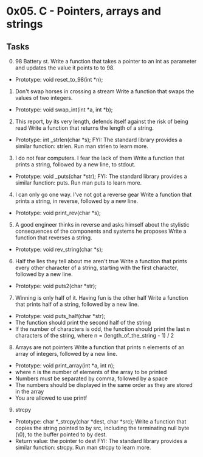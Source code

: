 # 0x05. C - Pointers, arrays and strings
## Tasks
0. 98 Battery st.
Write a function that takes a pointer to an int as parameter and updates the value it points to to 98.
- Prototype: void reset_to_98(int *n);
1. Don't swap horses in crossing a stream
Write a function that swaps the values of two integers.
- Prototype: void swap_int(int *a, int *b);
2. This report, by its very length, defends itself against the risk of being read
Write a function that returns the length of a string.
- Prototype: int _strlen(char *s);
FYI: The standard library provides a similar function: strlen. Run man strlen to learn more.
3. I do not fear computers. I fear the lack of them
Write a function that prints a string, followed by a new line, to stdout.
- Prototype: void _puts(char *str);
FYI: The standard library provides a similar function: puts. Run man puts to learn more.
4. I can only go one way. I've not got a reverse gear
Write a function that prints a string, in reverse, followed by a new line.
- Prototype: void print_rev(char *s);
5. A good engineer thinks in reverse and asks himself about the stylistic consequences of the components and systems he proposes
Write a function that reverses a string.
- Prototype: void rev_string(char *s);
6. Half the lies they tell about me aren't true
Write a function that prints every other character of a string, starting with the first character, followed by a new line.
- Prototype: void puts2(char *str);
7. Winning is only half of it. Having fun is the other half
Write a function that prints half of a string, followed by a new line.
- Prototype: void puts_half(char *str);
- The function should print the second half of the string
- If the number of characters is odd, the function should print the last n characters of the string, where n = (length_of_the_string - 1) / 2
8. Arrays are not pointers
Write a function that prints n elements of an array of integers, followed by a new line.
- Prototype: void print_array(int *a, int n);
- where n is the number of elements of the array to be printed
- Numbers must be separated by comma, followed by a space
- The numbers should be displayed in the same order as they are stored in the array
- You are allowed to use printf
9. strcpy
- Prototype: char *_strcpy(char *dest, char *src);
Write a function that copies the string pointed to by src, including the terminating null byte (\0), to the buffer pointed to by dest.
- Return value: the pointer to dest
FYI: The standard library provides a similar function: strcpy. Run man strcpy to learn more.
